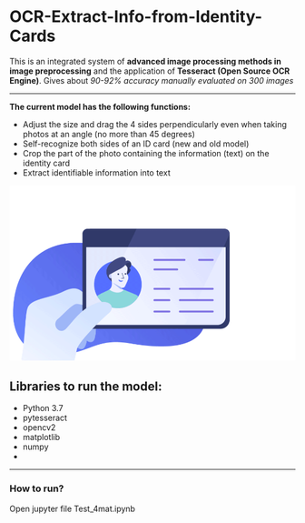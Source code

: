 # OCR-Extract-Info-from-Identity-Cards
This is an integrated system of **advanced image processing methods in image preprocessing** and the application of **Tesseract (Open Source OCR Engine)**.
Gives about *90-92% accuracy manually evaluated on 300 images*

---
**The current model has the following functions:**
- Adjust the size and drag the 4 sides perpendicularly even when taking photos at an angle (no more than 45 degrees)
- Self-recognize both sides of an ID card (new and old model)
- Crop the part of the photo containing the information (text) on the identity card
- Extract identifiable information into text

<center><img src="https://github.com/pdtlong/pdtlong.github.io/blob/main/images/ocr.gif" width="550"/></center>

## Libraries to run the model:
- Python 3.7
- pytesseract
- opencv2
- matplotlib
- numpy
- 
---
### How to run?
Open jupyter file Test_4mat.ipynb
